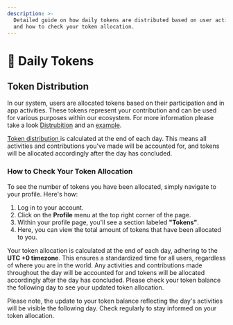 ```yaml
---
description: >-
  Detailed guide on how daily tokens are distributed based on user activities
  and how to check your token allocation.
---
```


# 📅 Daily Tokens

## Token Distribution

In our system, users are allocated tokens based on their participation and in app activities. These tokens represent your contribution and can be used for various purposes within our ecosystem. For more information please take a look [Distrubition](../token/distibution/) and an [example](../token/distibution/example.md).

[Token distribution ](../token/distibution/)is calculated at the end of each day. This means all activities and contributions you've made will be accounted for, and tokens will be allocated accordingly after the day has concluded.

### How to Check Your Token Allocation

To see the number of tokens you have been allocated, simply navigate to your profile. Here's how:

1. Log in to your account.
2. Click on the **Profile** menu at the top right corner of the page.
3. Within your profile page, you'll see a section labeled **"Tokens"**.
4. Here, you can view the total amount of tokens that have been allocated to you.

Your token allocation is calculated at the end of each day, adhering to the **UTC +0 timezone**. This ensures a standardized time for all users, regardless of where you are in the world. Any activities and contributions made throughout the day will be accounted for and tokens will be allocated accordingly after the day has concluded. Please check your token balance the following day to see your updated token allocation.

Please note, the update to your token balance reflecting the day's activities will be visible the following day. Check regularly to stay informed on your token allocation.
